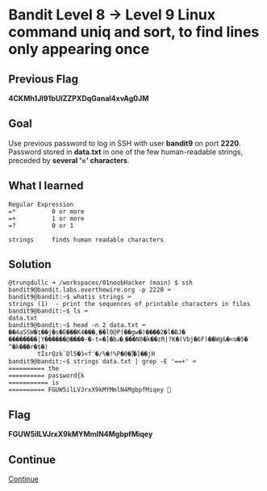 # Bandit Level 8 → Level 9 Linux command uniq and sort, to find lines only appearing once

## Previous Flag
<b>4CKMh1JI91bUIZZPXDqGanal4xvAg0JM</b>

## Goal
Use previous password to log in SSH with user <b>bandit9</b> on port <b>2220</b>.  Password stored in <b>data.txt</b> in one of the few human-readable strings, preceded by <b>several ‘=’ characters</b>.

## What I learned
```
Regular Expression
=*          0 or more
=+          1 or more
=?          0 or 1

strings     finds human readable characters
```

## Solution
```
@trungdullc ➜ /workspaces/01noobHacker (main) $ ssh bandit9@bandit.labs.overthewire.org -p 2220 ⌨️
bandit9@bandit:~$ whatis strings ⌨️
strings (1)  - print the sequences of printable characters in files
bandit9@bandit:~$ ls ⌨️
data.txt
bandit9@bandit:~$ head -n 2 data.txt ⌨️
��4aSSW�ҭ��j�s�E���K4���,��l0@P(��gw�)����2�l�BJ�
��������|Y������@����-�-t=�]�bڊ�˯���N8�k��zR|?K�(Vbj�6F)��Wg&�<u�5� ^�k���r�$�)
        tIsrQzk`Dl5�ʖ<f'�/%�!%P�0�]͆�]��jH
bandit9@bandit:~$ strings data.txt | grep -E '==+' ⌨️
========== the
========== password{k
=========== is
========== FGUW5ilLVJrxX9kMYMmlN4MgbpfMiqey 🔐
```

## Flag
<b>FGUW5ilLVJrxX9kMYMmlN4MgbpfMiqey</b>

## Continue
[Continue](/overthewire/Bandit0910.md)